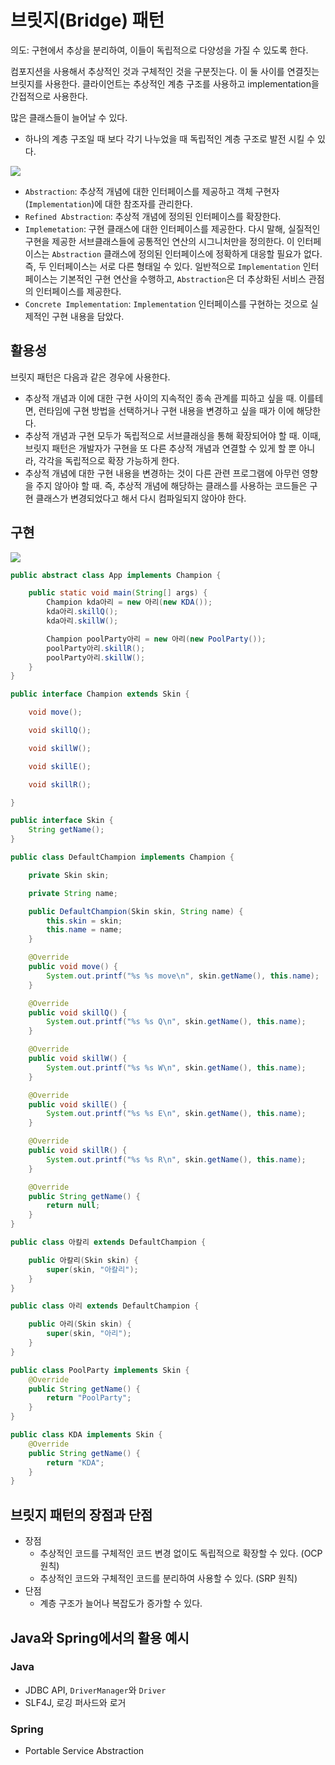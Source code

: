 # 브릿지(Bridge) 패턴
의도: 구현에서 추상을 분리하여, 이들이 독립적으로 다양성을 가질 수 있도록 한다.

컴포지션을 사용해서 추상적인 것과 구체적인 것을 구분짓는다. 이 둘 사이를 연결짓는 브릿지를 사용한다.
클라이언트는 추상적인 계층 구조를 사용하고 implementation을 간접적으로 사용한다.

많은 클래스들이 늘어날 수 있다.

- 하나의 계층 구조일 때 보다 각기 나누었을 때 독립적인 계층 구조로 발전 시킬 수 있다.

![](https://velog.velcdn.com/images/songs4805/post/c7039f07-bc6f-4ca0-8742-42fc01a83da6/image.png)

- `Abstraction`: 추상적 개념에 대한 인터페이스를 제공하고 객체 구현자(`Implementation`)에 대한 참조자를 관리한다.
- `Refined Abstraction`: 추상적 개념에 정의된 인터페이스를 확장한다.
- `Implemetation`: 구현 클래스에 대한 인터페이스를 제공한다. 다시 말해, 실질적인 구현을 제공한 서브클래스들에 공통적인 연산의 시그니처만을 정의한다. 이 인터페이스는 `Abstraction` 클래스에 정의된 인터페이스에 정확하게 대응할 필요가 없다. 즉, 두 인터페이스는 서로 다른 형태일 수 있다. 일반적으로 `Implementation` 인터페이스는 기본적인 구현 연산을 수행하고, `Abstraction`은 더 추상화된 서비스 관점의 인터페이스를 제공한다.
- `Concrete Implementation`: `Implementation` 인터페이스를 구현하는 것으로 실제적인 구현 내용을 담았다.

## 활용성
브릿지 패턴은 다음과 같은 경우에 사용한다.
- 추상적 개념과 이에 대한 구현 사이의 지속적인 종속 관계를 피하고 싶을 때. 이를테면, 런타임에 구현 방법을 선택하거나 구현 내용을 변경하고 싶을 때가 이에 해당한다.
- 추상적 개념과 구현 모두가 독립적으로 서브클래싱을 통해 확장되어야 할 때. 이때, 브릿지 패턴은 개발자가 구현을 또 다른 추상적 개념과 연결할 수 있게 할 뿐 아니라, 각각을 독립적으로 확장 가능하게 한다.
- 추상적 개념에 대한 구현 내용을 변경하는 것이 다른 관련 프로그램에 아무런 영향을 주지 않아야 할 때. 즉, 추상적 개념에 해당하는 클래스를 사용하는 코드들은 구현 클래스가 변경되었다고 해서 다시 컴파일되지 않아야 한다.

## 구현
![](https://velog.velcdn.com/images/songs4805/post/63c3bc0c-13ba-4146-a9bd-061eb0952f0a/image.png)

```java
public abstract class App implements Champion {

    public static void main(String[] args) {
        Champion kda아리 = new 아리(new KDA());
        kda아리.skillQ();
        kda아리.skillW();

        Champion poolParty아리 = new 아리(new PoolParty());
        poolParty아리.skillR();
        poolParty아리.skillW();
    }
}
```

```java
public interface Champion extends Skin {

    void move();

    void skillQ();

    void skillW();

    void skillE();

    void skillR();

}
```

```java
public interface Skin {
    String getName();
}
```

```java
public class DefaultChampion implements Champion {

    private Skin skin;

    private String name;

    public DefaultChampion(Skin skin, String name) {
        this.skin = skin;
        this.name = name;
    }

    @Override
    public void move() {
        System.out.printf("%s %s move\n", skin.getName(), this.name);
    }

    @Override
    public void skillQ() {
        System.out.printf("%s %s Q\n", skin.getName(), this.name);
    }

    @Override
    public void skillW() {
        System.out.printf("%s %s W\n", skin.getName(), this.name);
    }

    @Override
    public void skillE() {
        System.out.printf("%s %s E\n", skin.getName(), this.name);
    }

    @Override
    public void skillR() {
        System.out.printf("%s %s R\n", skin.getName(), this.name);
    }

    @Override
    public String getName() {
        return null;
    }
}
```

```java
public class 아칼리 extends DefaultChampion {

    public 아칼리(Skin skin) {
        super(skin, "아칼리");
    }
}
```

```java
public class 아리 extends DefaultChampion {

    public 아리(Skin skin) {
        super(skin, "아리");
    }
}
```

```java
public class PoolParty implements Skin {
    @Override
    public String getName() {
        return "PoolParty";
    }
}
```

```java
public class KDA implements Skin {
    @Override
    public String getName() {
        return "KDA";
    }
}
```

## 브릿지 패턴의 장점과 단점
- 장점
  - 추상적인 코드를 구체적인 코드 변경 없이도 독립적으로 확장할 수 있다. (OCP 원칙)
  - 추상적인 코드와 구체적인 코드를 분리하여 사용할 수 있다. (SRP 원칙)
- 단점
  - 계층 구조가 늘어나 복잡도가 증가할 수 있다.

## Java와 Spring에서의 활용 예시
### Java
- JDBC API, `DriverManager`와 `Driver`
- SLF4J, 로깅 퍼사드와 로거

### Spring
- Portable Service Abstraction